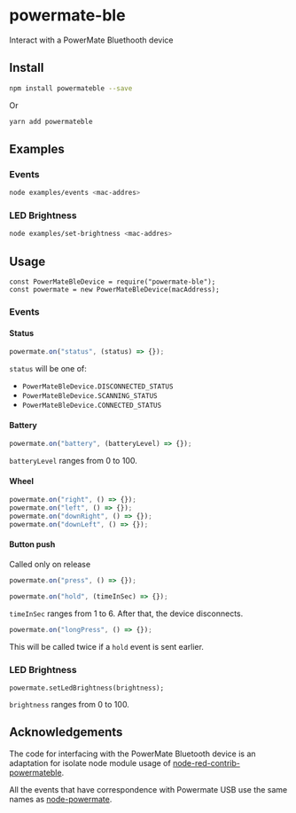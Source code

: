 # powermate-ble

Interact with a PowerMate Bluethooth device

## Install

```sh
npm install powermateble --save
```

Or

```sh
yarn add powermateble
```

## Examples

### Events

```sh
node examples/events <mac-addres>
```

### LED Brightness

```sh
node examples/set-brightness <mac-addres>
```

## Usage

```
const PowerMateBleDevice = require("powermate-ble");
const powermate = new PowerMateBleDevice(macAddress);
```

### Events

#### Status

```js
powermate.on("status", (status) => {});
```

`status` will be one of:

- `PowerMateBleDevice.DISCONNECTED_STATUS`
- `PowerMateBleDevice.SCANNING_STATUS`
- `PowerMateBleDevice.CONNECTED_STATUS`

#### Battery

```js
powermate.on("battery", (batteryLevel) => {});
```

`batteryLevel` ranges from 0 to 100.

#### Wheel

```js
powermate.on("right", () => {});
powermate.on("left", () => {});
powermate.on("downRight", () => {});
powermate.on("downLeft", () => {});
```

#### Button push

Called only on release

```js
powermate.on("press", () => {});
```

```js
powermate.on("hold", (timeInSec) => {});
```

`timeInSec` ranges from 1 to 6. After that, the device disconnects.

```js
powermate.on("longPress", () => {});
```

This will be called twice if a `hold` event is sent earlier.

### LED Brightness

```
powermate.setLedBrightness(brightness);
```

`brightness` ranges from 0 to 100.

## Acknowledgements

The code for interfacing with the PowerMate Bluetooth device is an adaptation for isolate node module usage of [node-red-contrib-powermateble](https://www.npmjs.com/package/node-red-contrib-powermateble).

All the events that have correspondence with Powermate USB use the same names as [node-powermate](https://www.npmjs.com/package/powermate).
